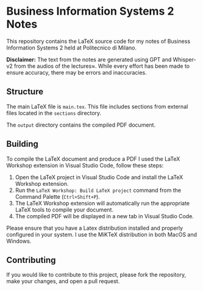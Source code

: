 # Business Information Systems 2 Notes

This repository contains the LaTeX source code for my notes of Business Information Systems 2 held at Politecnico di Milano.

**Disclaimer:** The text from the notes are generated using GPT and Whisper-v2 from the audios of the lectures≈. While every effort has been made to ensure accuracy, there may be errors and inaccuracies. 

## Structure

The main LaTeX file is `main.tex`. This file includes sections from external files located in the `sections` directory.

The `output` directory contains the compiled PDF document.

## Building

To compile the LaTeX document and produce a PDF I used the LaTeX Workshop extension in Visual Studio Code, follow these steps:

1. Open the LaTeX project in Visual Studio Code and install the LaTeX Workshop extension.
2. Run the `LaTeX Workshop: Build LaTeX project` command from the Command Palette (`Ctrl+Shift+P`).
3. The LaTeX Workshop extension will automatically run the appropriate LaTeX tools to compile your document.
4. The compiled PDF will be displayed in a new tab in Visual Studio Code.

Please ensure that you have a Latex distribution installed and properly configured in your system.
I use the MiKTeX distribution in both MacOS and Windows.

## Contributing
If you would like to contribute to this project, please fork the repository, make your changes, and open a pull request.

